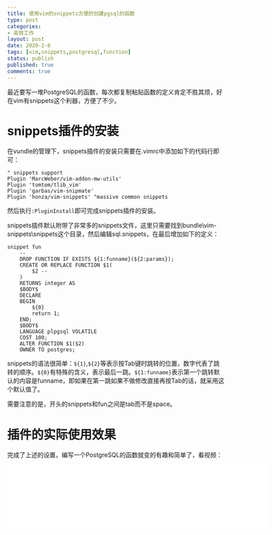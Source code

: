 ```yaml
---
title: 使用vim的snippets方便的创建pgsql的函数
type: post
categories:
- 高效工作
layout: post
date: 2020-2-8
tags: [vim,snippets,postgresql,function]
status: publish
published: true
comments: true
---
```


最近要写一堆PostgreSQL的函数，每次都复制粘贴函数的定义肯定不胜其烦，好在vim有snippets这个利器，方便了不少。

# snippets插件的安装

在vundle的管理下，snippets插件的安装只需要在.vimrc中添加如下的代码行即可：

```vim
" snippets support
Plugin 'MarcWeber/vim-addon-mw-utils'
Plugin 'tomtom/tlib_vim'
Plugin 'garbas/vim-snipmate'
Plugin 'honza/vim-snippets' "massive common snippets
```

然后执行`:PluginInstall`即可完成snippets插件的安装。

snippets插件默认附带了非常多的snippets文件，这里只需要找到bundle\vim-snippets\snippets这个目录，然后编辑sql.snippets，在最后增加如下的定义：

```
snippet	fun
	--
	DROP FUNCTION IF EXISTS ${1:funname}(${2:params});
	CREATE OR REPLACE FUNCTION $1(
		$2 --
	)
	RETURNS integer AS
	$BODY$
	DECLARE
	BEGIN
		${0}
		return 1;
	END;
	$BODY$
	LANGUAGE plpgsql VOLATILE
	COST 100;
	ALTER FUNCTION $1($2)
	OWNER TO postgres;
```

snippets的语法很简单：`${1}`,`${2}`等表示按Tab键时跳转的位置，数字代表了跳转的顺序。`${0}`有特殊的含义，表示最后一跳。`${1:funname}`表示第一个跳转默认的内容是funname，即如果在第一跳如果不做修改直接再按Tab的话，就采用这个默认值了。

需要注意的是，开头的snippets和fun之间是tab而不是space。

# 插件的实际使用效果

完成了上述的设置，编写一个PostgreSQL的函数就变的有趣和简单了，看视频：

<iframe src="//player.bilibili.com/player.html?aid=87462502&cid=149444317&page=1" scrolling="no" border="0" frameborder="no" framespacing="0" allowfullscreen="true" width="600"> </iframe>
